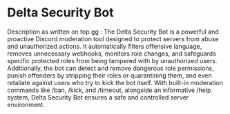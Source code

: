 # Delta Security Bot

Description as written on top.gg :
The Delta Security Bot is a powerful and proactive Discord moderation tool designed to protect servers from abuse and unauthorized actions. It automatically filters offensive language, removes unnecessary webhooks, monitors role changes, and safeguards specific protected roles from being tampered with by unauthorized users. Additionally, the bot can detect and remove dangerous role permissions, punish offenders by stripping their roles or quarantining them, and even retaliate against users who try to kick the bot itself. With built-in moderation commands like /ban, /kick, and /timeout, alongside an informative /help system, Delta Security Bot ensures a safe and controlled server environment.
